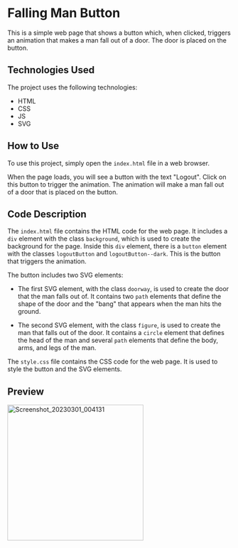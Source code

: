 # Falling Man Button
This is a simple web page that shows a button which, when clicked, triggers an animation that makes a man fall out of a door. The door is placed on the button.

## Technologies Used
The project uses the following technologies:

- HTML
- CSS
- JS
- SVG

## How to Use
To use this project, simply open the `index.html` file in a web browser.

When the page loads, you will see a button with the text "Logout". Click on this button to trigger the animation. The animation will make a man fall out of a door that is placed on the button.

## Code Description
The `index.html` file contains the HTML code for the web page. It includes a `div` element with the class `background`, which is used to create the background for the page. Inside this `div` element, there is a `button` element with the classes `logoutButton` and `logoutButton--dark`. This is the button that triggers the animation.

The button includes two SVG elements:

* The first SVG element, with the class `doorway`, is used to create the door that the man falls out of. It contains two `path` elements that define the shape of the door and the "bang" that appears when the man hits the ground.

* The second SVG element, with the class `figure`, is used to create the man that falls out of the door. It contains a `circle` element that defines the head of the man and several `path` elements that define the body, arms, and legs of the man.

The `style.css` file contains the CSS code for the web page. It is used to style the button and the SVG elements.

## Preview
<img width="306" alt="Screenshot_20230301_004131" src="https://user-images.githubusercontent.com/59678435/222183318-643b681b-f7da-4dcf-b7b9-23d7900a6db2.png">
